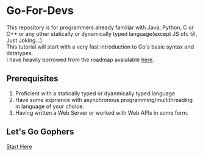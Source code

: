 # Go-For-Devs  
This repository is for programmers already familiar with Java, Python, C or C++ or any other statically or dynamically typed language(except JS ofc 😜, Just Joking...)  
This tutorial will start with a very fast introduction to Go's basic syntax and datatypes.  
I have heavily borrowed from the roadmap avaialable [here](https://roadmap.sh/golang).  

## Prerequisites  
  1. Proficient with a statically typed or dyanmically typed language
  2. Have some exprience with asynchronous programming/multithreading in language of your choice.
  3. Having written a Web Server or worked with Web APIs in some form.

## Let's Go Gophers
[Start Here](https://github.com/harsh098/Go-For-Devs/blob/main/101-basics/01-baby-steps.md)
